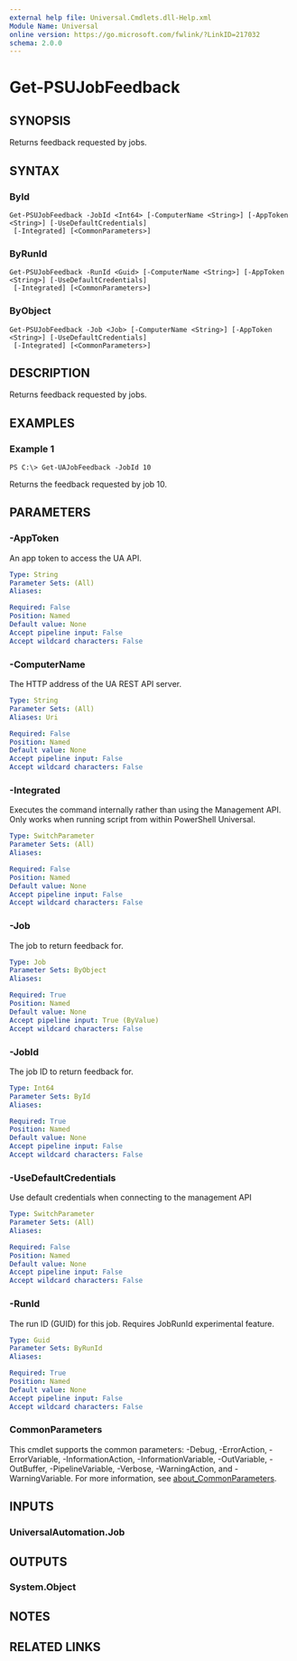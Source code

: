 ```yaml
---
external help file: Universal.Cmdlets.dll-Help.xml
Module Name: Universal
online version: https://go.microsoft.com/fwlink/?LinkID=217032
schema: 2.0.0
---
```


# Get-PSUJobFeedback

## SYNOPSIS
Returns feedback requested by jobs.

## SYNTAX

### ById
```
Get-PSUJobFeedback -JobId <Int64> [-ComputerName <String>] [-AppToken <String>] [-UseDefaultCredentials]
 [-Integrated] [<CommonParameters>]
```

### ByRunId
```
Get-PSUJobFeedback -RunId <Guid> [-ComputerName <String>] [-AppToken <String>] [-UseDefaultCredentials]
 [-Integrated] [<CommonParameters>]
```

### ByObject
```
Get-PSUJobFeedback -Job <Job> [-ComputerName <String>] [-AppToken <String>] [-UseDefaultCredentials]
 [-Integrated] [<CommonParameters>]
```

## DESCRIPTION
Returns feedback requested by jobs.

## EXAMPLES

### Example 1
```
PS C:\> Get-UAJobFeedback -JobId 10
```

Returns the feedback requested by job 10.

## PARAMETERS

### -AppToken
An app token to access the UA API.

```yaml
Type: String
Parameter Sets: (All)
Aliases:

Required: False
Position: Named
Default value: None
Accept pipeline input: False
Accept wildcard characters: False
```

### -ComputerName
The HTTP address of the UA REST API server.

```yaml
Type: String
Parameter Sets: (All)
Aliases: Uri

Required: False
Position: Named
Default value: None
Accept pipeline input: False
Accept wildcard characters: False
```

### -Integrated
Executes the command internally rather than using the Management API. Only works when running script from within PowerShell Universal. 

```yaml
Type: SwitchParameter
Parameter Sets: (All)
Aliases:

Required: False
Position: Named
Default value: None
Accept pipeline input: False
Accept wildcard characters: False
```

### -Job
The job to return feedback for.

```yaml
Type: Job
Parameter Sets: ByObject
Aliases:

Required: True
Position: Named
Default value: None
Accept pipeline input: True (ByValue)
Accept wildcard characters: False
```

### -JobId
The job ID to return feedback for.

```yaml
Type: Int64
Parameter Sets: ById
Aliases:

Required: True
Position: Named
Default value: None
Accept pipeline input: False
Accept wildcard characters: False
```

### -UseDefaultCredentials
Use default credentials when connecting to the management API

```yaml
Type: SwitchParameter
Parameter Sets: (All)
Aliases:

Required: False
Position: Named
Default value: None
Accept pipeline input: False
Accept wildcard characters: False
```

### -RunId
The run ID (GUID) for this job. Requires JobRunId experimental feature. 

```yaml
Type: Guid
Parameter Sets: ByRunId
Aliases:

Required: True
Position: Named
Default value: None
Accept pipeline input: False
Accept wildcard characters: False
```

### CommonParameters
This cmdlet supports the common parameters: -Debug, -ErrorAction, -ErrorVariable, -InformationAction, -InformationVariable, -OutVariable, -OutBuffer, -PipelineVariable, -Verbose, -WarningAction, and -WarningVariable. For more information, see [about_CommonParameters](http://go.microsoft.com/fwlink/?LinkID=113216).

## INPUTS

### UniversalAutomation.Job
## OUTPUTS

### System.Object
## NOTES

## RELATED LINKS

